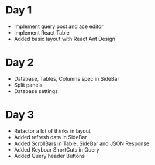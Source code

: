 # Day 1
- Implement query post and ace editor
- Implement React Table
- Added basic layout with React Ant Design

# Day 2
- Database, Tables, Columns spec in SideBar
- Split panels
- Database settings

# Day 3
- Refactor a lot of thinks in layout
- Added refresh data in SideBar
- Added ScrollBars in Table, SideBar and JSON Response
- Added Keyboar ShortCuts in Query
- Added Query header Buttons
